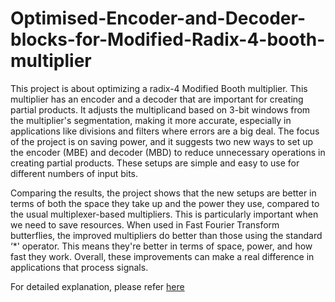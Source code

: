 # Optimised-Encoder-and-Decoder-blocks-for-Modified-Radix-4-booth-multiplier

This project is about optimizing a radix-4 Modified Booth multiplier. This multiplier has an encoder and a decoder that are important for creating partial products. It adjusts the multiplicand based on 3-bit windows from the multiplier's segmentation, making it more accurate, especially in applications like divisions and filters where errors are a big deal. The focus of the project is on saving power, and it suggests two new ways to set up the encoder (MBE) and decoder (MBD) to reduce unnecessary operations in creating partial products. These setups are simple and easy to use for different numbers of input bits.  

Comparing the results, the project shows that the new setups are better in terms of both the space they take up and the power they use, compared to the usual multiplexer-based multipliers. This is particularly important when we need to save resources. When used in Fast Fourier Transform butterflies, the improved multipliers do better than those using the standard ‘*' operator. This means they're better in terms of space, power, and how fast they work. Overall, these improvements can make a real difference in applications that process signals.  

For detailed explanation, please refer [here](https://iiitbac-my.sharepoint.com/personal/lasya_g_iiitb_ac_in/_layouts/15/onedrive.aspx?id=%2Fpersonal%2Flasya%5Fg%5Fiiitb%5Fac%5Fin%2FDocuments%2Fdcmos%5Fproject%2FDCMOS%20Project%20report%2Epdf&parent=%2Fpersonal%2Flasya%5Fg%5Fiiitb%5Fac%5Fin%2FDocuments%2Fdcmos%5Fproject&ga=1) 


